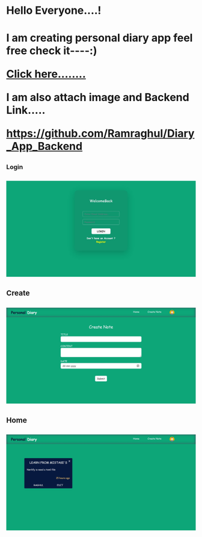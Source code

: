 <h1>Hello Everyone....!<h1/>
<p>I am creating personal diary app feel free check it----:)
<p/>
<a href="https://personal-diary-1.netlify.app">Click here........<a/>
<br/>
<p>I am also attach image and Backend Link.....<p/>
<a href="https://github.com/Ramraghul/Diary_App_Backend">https://github.com/Ramraghul/Diary_App_Backend<a/>
<br/>
<h3>Login<h3/>
<img src="./Login.jpeg" alt="Home">
<br/>
<h3>Create<h3/>
<img src="./Create.jpeg" alt="Pay">
<br/>
<h3>Home<h3/>
<img src="./Home.jpeg" alt="Pay">
